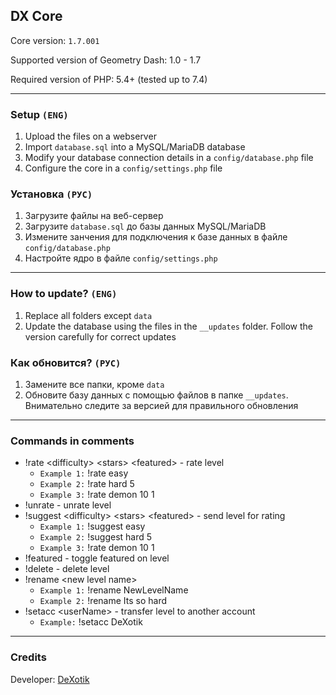 ## DX Core

Core version: `1.7.001`

Supported version of Geometry Dash: 1.0 - 1.7

Required version of PHP: 5.4+ (tested up to 7.4)

---

### Setup `(ENG)`

1. Upload the files on a webserver
2. Import `database.sql` into a MySQL/MariaDB database
3. Modify your database connection details in a `config/database.php` file
4. Configure the core in a `config/settings.php` file


### Установка `(РУС)`

1. Загрузите файлы на веб-сервер
2. Загрузите `database.sql` до базы данных MySQL/MariaDB
3. Измените занчения для подключения к базе данных в файле `config/database.php`
4. Настройте ядро в файле `config/settings.php`

---

### How to update? `(ENG)`

1. Replace all folders except `data`
2. Update the database using the files in the `__updates` folder. Follow the version carefully for correct updates

### Как обновится? `(РУС)`

1. Замените все папки, кроме `data`
2. Обновите базу данных с помощью файлов в папке `__updates`. Внимательно следите за версией для правильного обновления

---

### Commands in comments
* !rate \<difficulty\> \<stars\> \<featured\> - rate level
  * `Example 1:` !rate easy
  * `Example 2:` !rate hard 5
  * `Example 3:` !rate demon 10 1
* !unrate - unrate level
* !suggest \<difficulty\> \<stars\> \<featured\> - send level for rating
  * `Example 1:` !suggest easy
  * `Example 2:` !suggest hard 5
  * `Example 3:` !rate demon 10 1
* !featured - toggle featured on level
* !delete - delete level
* !rename \<new level name\>
  * `Example 1:` !rename NewLevelName
  * `Example 2:` !rename Its so hard
* !setacc \<userName\> - transfer level to another account
  * `Example:` !setacc DeXotik

---

### Credits

Developer: [DeXotik](https://vk.com/dexotik)
